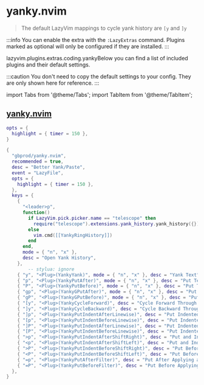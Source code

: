 # yanky.nvim

> The default LazyVim mappings to cycle yank history are `[y` and `]y`

<!-- plugins:start -->

:::info
You can enable the extra with the `:LazyExtras` command.
Plugins marked as optional will only be configured if they are installed.
:::

lazyvim.plugins.extras.coding.yankyBelow you can find a list of included plugins and their default settings.

:::caution
You don't need to copy the default settings to your config.
They are only shown here for reference.
:::

import Tabs from '@theme/Tabs';
import TabItem from '@theme/TabItem';

## [yanky.nvim](https://github.com/gbprod/yanky.nvim)

<Tabs>

<TabItem value="opts" label="Options">

```lua
opts = {
  highlight = { timer = 150 },
}
```

</TabItem>


<TabItem value="code" label="Full Spec">

```lua
{
  "gbprod/yanky.nvim",
  recommended = true,
  desc = "Better Yank/Paste",
  event = "LazyFile",
  opts = {
    highlight = { timer = 150 },
  },
  keys = {
    {
      "<leader>p",
      function()
        if LazyVim.pick.picker.name == "telescope" then
          require("telescope").extensions.yank_history.yank_history({})
        else
          vim.cmd([[YankyRingHistory]])
        end
      end,
      mode = { "n", "x" },
      desc = "Open Yank History",
    },
        -- stylua: ignore
    { "y", "<Plug>(YankyYank)", mode = { "n", "x" }, desc = "Yank Text" },
    { "p", "<Plug>(YankyPutAfter)", mode = { "n", "x" }, desc = "Put Text After Cursor" },
    { "P", "<Plug>(YankyPutBefore)", mode = { "n", "x" }, desc = "Put Text Before Cursor" },
    { "gp", "<Plug>(YankyGPutAfter)", mode = { "n", "x" }, desc = "Put Text After Selection" },
    { "gP", "<Plug>(YankyGPutBefore)", mode = { "n", "x" }, desc = "Put Text Before Selection" },
    { "[y", "<Plug>(YankyCycleForward)", desc = "Cycle Forward Through Yank History" },
    { "]y", "<Plug>(YankyCycleBackward)", desc = "Cycle Backward Through Yank History" },
    { "]p", "<Plug>(YankyPutIndentAfterLinewise)", desc = "Put Indented After Cursor (Linewise)" },
    { "[p", "<Plug>(YankyPutIndentBeforeLinewise)", desc = "Put Indented Before Cursor (Linewise)" },
    { "]P", "<Plug>(YankyPutIndentAfterLinewise)", desc = "Put Indented After Cursor (Linewise)" },
    { "[P", "<Plug>(YankyPutIndentBeforeLinewise)", desc = "Put Indented Before Cursor (Linewise)" },
    { ">p", "<Plug>(YankyPutIndentAfterShiftRight)", desc = "Put and Indent Right" },
    { "<p", "<Plug>(YankyPutIndentAfterShiftLeft)", desc = "Put and Indent Left" },
    { ">P", "<Plug>(YankyPutIndentBeforeShiftRight)", desc = "Put Before and Indent Right" },
    { "<P", "<Plug>(YankyPutIndentBeforeShiftLeft)", desc = "Put Before and Indent Left" },
    { "=p", "<Plug>(YankyPutAfterFilter)", desc = "Put After Applying a Filter" },
    { "=P", "<Plug>(YankyPutBeforeFilter)", desc = "Put Before Applying a Filter" },
  },
}
```

</TabItem>

</Tabs>

<!-- plugins:end -->
